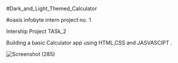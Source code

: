 #Dark_and_Light_Themed_Calculator

#oasis infobyte intern project no. 1

Intership Project TASk_2

Building a basic Calculator app using HTML,CSS and JASVASCIPT .

![Screenshot (285)](https://user-images.githubusercontent.com/105142693/210195924-54619c66-d8aa-47f7-9ee6-fcd1883af25e.png)

